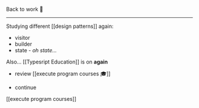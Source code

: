 
Back to work 👷

---

Studying different [[design patterns]] again:
- visitor
- builder
- state - *oh state...*

Also... [[Typesript Education]] is on **again**
- review [[execute program courses 🎓]]

- continue 


[[execute program courses]]